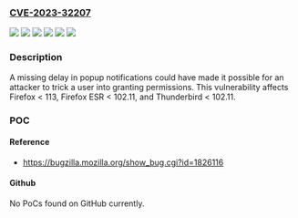 ### [CVE-2023-32207](https://cve.mitre.org/cgi-bin/cvename.cgi?name=CVE-2023-32207)
![](https://img.shields.io/static/v1?label=Product&message=Firefox%20ESR&color=blue)
![](https://img.shields.io/static/v1?label=Product&message=Firefox&color=blue)
![](https://img.shields.io/static/v1?label=Product&message=Thunderbird&color=blue)
![](https://img.shields.io/static/v1?label=Version&message=unspecified%3C%20102.11%20&color=brighgreen)
![](https://img.shields.io/static/v1?label=Version&message=unspecified%3C%20113%20&color=brighgreen)
![](https://img.shields.io/static/v1?label=Vulnerability&message=Potential%20permissions%20request%20bypass%20via%20clickjacking&color=brighgreen)

### Description

A missing delay in popup notifications could have made it possible for an attacker to trick a user into granting permissions. This vulnerability affects Firefox < 113, Firefox ESR < 102.11, and Thunderbird < 102.11.

### POC

#### Reference
- https://bugzilla.mozilla.org/show_bug.cgi?id=1826116

#### Github
No PoCs found on GitHub currently.

